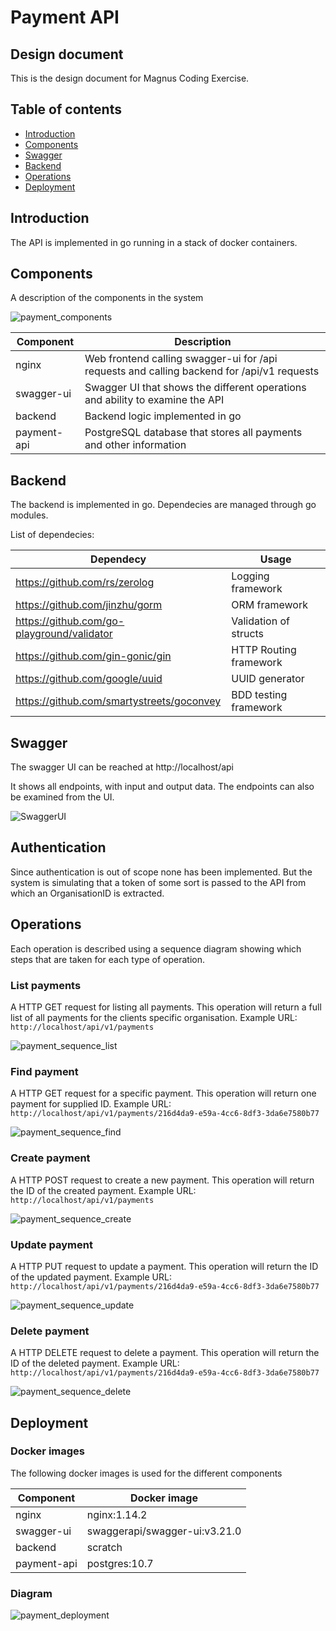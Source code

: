 # Payment API

## Design document

This is the design document for Magnus Coding Exercise.

## Table of contents

* [Introduction](#chapter-introduction)
* [Components](#chapter-components)
* [Swagger](#chapter-swagger)
* [Backend](#chapter-backend)
* [Operations](#chapter-operations)
* [Deployment](#chapter-deployment)

## Introduction <a name="chapter-introduction"></a>

The API is implemented in go running in a stack of docker containers. 

## Components <a name="chapter-components"></a>

A description of the components in the system

![payment_components](images/payment_components/payment_components.png)

| Component | Description |
| ---------- | -------------|
| nginx | Web frontend calling swagger-ui for /api requests and calling backend for /api/v1 requests |
| swagger-ui | Swagger UI that shows the different operations and ability to examine the API |
| backend | Backend logic implemented in go |
| payment-api | PostgreSQL database that stores all payments and other information |

## Backend <a name="chapter-backend"></a>

The backend is implemented in go. Dependecies are managed through go modules. 

List of dependecies:

| Dependecy | Usage |
| --------- | -----------------------------------------|
| https://github.com/rs/zerolog | Logging framework |
| https://github.com/jinzhu/gorm | ORM framework |
| https://github.com/go-playground/validator | Validation of structs |
| https://github.com/gin-gonic/gin | HTTP Routing framework |
| https://github.com/google/uuid | UUID generator |
| https://github.com/smartystreets/goconvey | BDD testing framework |

## Swagger

The swagger UI can be reached at http://localhost/api

It shows all endpoints, with input and output data. The endpoints can also be examined from the UI.

![SwaggerUI](images/swagger-ui.png)


## Authentication <a name="chapter-authentication"></a>

Since authentication is out of scope none has been implemented. But the system is simulating that a token of some sort is passed to the API from which an OrganisationID is extracted.  

## Operations <a name="chapter-operations"></a>

Each operation is described using a sequence diagram showing which steps that are taken for each type of operation.

### List payments

A HTTP GET request for listing all payments. This operation will return a full list of all payments for the clients specific organisation.
Example URL: ```http://localhost/api/v1/payments```

![payment_sequence_list](images/payment_sequence_list/payment_sequence_list.png)

### Find payment

A HTTP GET request for a specific payment. This operation will return one payment for supplied ID.
Example URL: ```http://localhost/api/v1/payments/216d4da9-e59a-4cc6-8df3-3da6e7580b77```

![payment_sequence_find](images/payment_sequence_find/payment_sequence_find.png)

### Create payment
A HTTP POST request to create a new payment. This operation will return the ID of the created payment.
Example URL: ```http://localhost/api/v1/payments```

![payment_sequence_create](images/payment_sequence_create/payment_sequence_create.png)

### Update payment

A HTTP PUT request to update a payment. This operation will return the ID of the updated payment.
Example URL: ```http://localhost/api/v1/payments/216d4da9-e59a-4cc6-8df3-3da6e7580b77```

![payment_sequence_update](images/payment_sequence_update/payment_sequence_update.png)

### Delete payment

A HTTP DELETE request to delete a payment. This operation will return the ID of the deleted payment.
Example URL: ```http://localhost/api/v1/payments/216d4da9-e59a-4cc6-8df3-3da6e7580b77```

![payment_sequence_delete](images/payment_sequence_delete/payment_sequence_delete.png)

## Deployment <a name="chapter-deployment"></a>

### Docker images

The following docker images is used for the different components

| Component | Docker image |
| ---------- | -----| 
| nginx | nginx:1.14.2 |
| swagger-ui | swaggerapi/swagger-ui:v3.21.0 |
| backend | scratch |
| payment-api | postgres:10.7 |

### Diagram

![payment_deployment](images/payment_deployment/payment_deployment.png)
